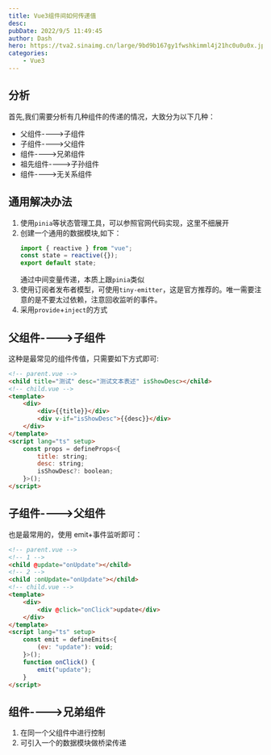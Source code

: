 ```yaml
---
title: Vue3组件间如何传递值
desc:
pubDate: 2022/9/5 11:49:45
author: Dash
hero: https://tva2.sinaimg.cn/large/9bd9b167gy1fwshkimml4j21hc0u0u0x.jpg
categories:
    - Vue3
---
```


## 分析

首先,我们需要分析有几种组件的传递的情况，大致分为以下几种：

-   父组件---->子组件
-   子组件---->父组件
-   组件---->兄弟组件
-   祖先组件---->子孙组件
-   组件---->无关系组件

## 通用解决办法

1. 使用`pinia`等状态管理工具，可以参照官网代码实现，这里不细展开
2. 创建一个通用的数据模块,如下：
    ```ts
    import { reactive } from "vue";
    const state = reactive({});
    export default state;
    ```
    通过中间变量传递，本质上跟`pinia`类似
3. 使用订阅者发布者模型，可使用`tiny-emitter`，这是官方推荐的。唯一需要注意的是不要太过依赖，注意回收监听的事件。
4. 采用`provide`+`inject`的方式

## 父组件---->子组件

这种是最常见的组件传值，只需要如下方式即可:

```html 父子组件传值
<!-- parent.vue -->
<child title="测试" desc="测试文本表述" isShowDesc></child>
<!-- child.vue -->
<template>
    <div>
        <div>{{title}}</div>
        <div v-if="isShowDesc">{{desc}}</div>
    </div>
</template>
<script lang="ts" setup>
    const props = defineProps<{
        title: string;
        desc: string;
        isShowDesc?: boolean;
    }>();
</script>
```

## 子组件---->父组件

也是最常用的，使用 emit+事件监听即可：

```html 子父组件传值
<!-- parent.vue -->
<!-- 1 -->
<child @update="onUpdate"></child>
<!-- 2 -->
<child :onUpdate="onUpdate"></child>
<!-- child.vue -->
<template>
    <div>
        <div @click="onClick">update</div>
    </div>
</template>
<script lang="ts" setup>
    const emit = defineEmits<{
        (ev: "update"): void;
    }>();
    function onClick() {
        emit("update");
    }
</script>
```
## 组件---->兄弟组件

1. 在同一个父组件中进行控制
2. 可引入一个的数据模块做桥梁传递
